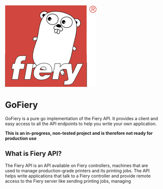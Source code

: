 ![GoFiery logo](https://github.com/Emeto/gofiery/blob/main/docs/gofiery.png?raw=true)

# GoFiery

GoFiery is a pure go implementation of the Fiery API. It provides a client and easy access to all the API endpoints to help you write your own application.

**This is an in-progress, non-tested project and is therefore not ready for production use**

## What is Fiery API?
The Fiery API is an API available on Fiery controllers,
machines that are used to manage production-grade printers and its printing jobs.
The API helps write applications that talk to a Fiery controller
and provide remote access to the Fiery server like sending printing jobs,
managing
